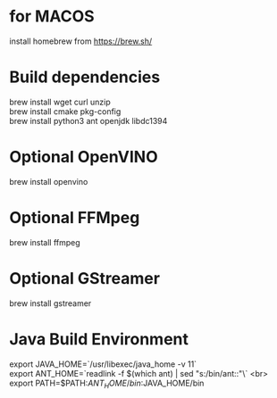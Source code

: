 # for MACOS

install homebrew from https://brew.sh/ <br>

# Build dependencies 
brew install wget curl unzip <br>
brew install cmake pkg-config <br>
brew install python3 ant openjdk libdc1394 <br>

# Optional OpenVINO
brew install openvino <br>

# Optional FFMpeg 
brew install ffmpeg <br>

# Optional GStreamer
brew install gstreamer <br>

# Java Build Environment
export JAVA_HOME=\`/usr/libexec/java_home -v 11\` <br>
export ANT_HOME=\`readlink -f $(which ant) | sed "s:/bin/ant::"\` <br>
export PATH=$PATH:$ANT_HOME/bin:$JAVA_HOME/bin <br>
